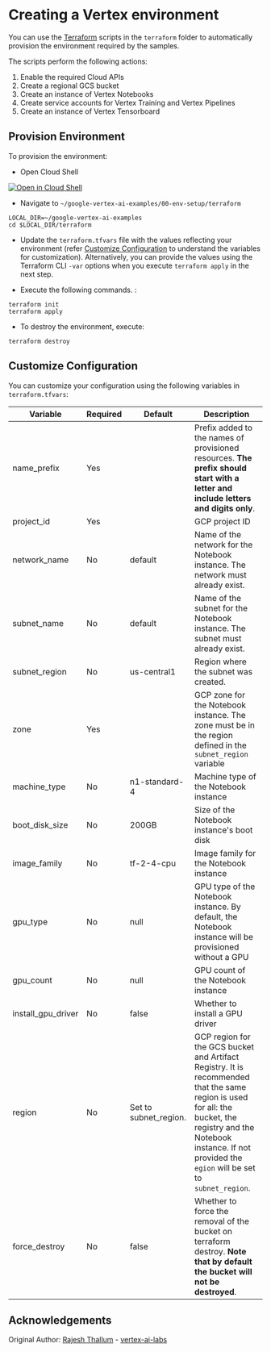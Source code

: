 # Creating a Vertex environment

You can use the [Terraform](https://www.terraform.io/) scripts in the `terraform` folder to automatically provision the environment required by the samples. 

The scripts perform the following actions:
1. Enable the required Cloud APIs
2. Create a regional GCS bucket
3. Create an instance of Vertex Notebooks
4. Create service accounts for Vertex Training and Vertex Pipelines
5. Create an instance of Vertex Tensorboard

## Provision Environment

To provision the environment:

- Open Cloud Shell

[![Open in Cloud Shell](https://gstatic.com/cloudssh/images/open-btn.svg)](https://ssh.cloud.google.com/cloudshell/editor?cloudshell_git_repo=https://github.com/justinjm/google-vertex-ai-examples.git)


- Navigate to `~/google-vertex-ai-examples/00-env-setup/terraform`
```
LOCAL_DIR=~/google-vertex-ai-examples
cd $LOCAL_DIR/terraform
```

- Update the `terraform.tfvars` file with the values reflecting your environment (refer [Customize Configuration](#Customize-Configuration) to understand the variables for customization). Alternatively, you can provide the values using the Terraform CLI `-var` options when you execute `terraform apply` in the next step.

- Execute the following commands. :
```
terraform init
terraform apply
```

- To destroy the environment, execute:
```
terraform destroy
```

## Customize Configuration

You can customize your configuration using the following variables in `terraform.tfvars`:

|Variable|Required|Default|Description|
|--------|--------|-------|-----------|
|name_prefix|Yes||Prefix added to the names of provisioned resources. **The prefix should start with a letter and include letters and digits only**.|
|project_id|Yes||GCP project ID|
|network_name|No|default|Name of the network for the Notebook instance. The network must already exist.|
|subnet_name|No|default|Name of the subnet for the Notebook instance. The subnet must already exist.|
|subnet_region|No|us-central1|Region where the subnet was created.|
|zone|Yes||GCP zone for the Notebook instance. The zone must be in the region defined in the `subnet_region` variable|
|machine_type|No|n1-standard-4|Machine type of the  Notebook instance|
|boot_disk_size|No|200GB|Size of the Notebook instance's boot disk|
|image_family|No|tf-2-4-cpu|Image family for the Notebook instance|
|gpu_type|No|null|GPU type of the Notebook instance. By default, the Notebook instance will be provisioned without a GPU|
|gpu_count|No|null|GPU count of the Notebook instance|
|install_gpu_driver|No|false|Whether to install a GPU driver|
|region|No|Set to subnet_region.|GCP region for the GCS bucket and Artifact Registry. It is recommended that the same region is used for all: the bucket, the registry and the Notebook instance. If not provided the `egion` will be set to `subnet_region`.|
|force_destroy|No|false|Whether to force the removal of the bucket on terraform destroy. **Note that by default the bucket will not be destroyed**.|


## Acknowledgements

Original Author: [Rajesh Thallum](https://github.com/RajeshThallam/) - [vertex-ai-labs](https://github.com/RajeshThallam/vertex-ai-labs)